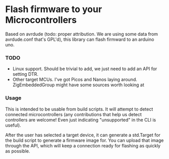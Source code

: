 # Flash firmware to your Microcontrollers

Based on avrdude (todo: proper attribution. We are using some data from avrdude.conf that's GPL'd), this library can flash firmward to an arduino uno.


### TODO 

- Linux support. Should be trivial to add, we just need to add an API for setting DTR.
- Other target MCUs. I've got Picos and Nanos laying around. ZigEmbeddedGroup might have some sources worth looking at

### Usage

This is intended to be usable from build scripts. It will attempt to detect connected microcontrollers (any contributions that help us detect controllers are welcome! Even just
indicating "unsupported" in the CLI is useful).

After the user has selected a target device, it can generate a std.Target for the build
script to generate a firmware image for. You can upload that image through the API, which will keep a connection ready for flashing as quickly as possible.